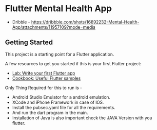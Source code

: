 # Flutter Mental Health App

- Dribble - https://dribbble.com/shots/16892232-Mental-Health-App/attachments/11957109?mode=media


## Getting Started

This project is a starting point for a Flutter application.

A few resources to get you started if this is your first Flutter project:

- [Lab: Write your first Flutter app](https://flutter.dev/docs/get-started/codelab)
- [Cookbook: Useful Flutter samples](https://flutter.dev/docs/cookbook)

Only Thing Required for this to run is - 

- Android Studio Emulator for a android emulation.
- XCode and iPhone Framework in case of IOS.
- Install the pubsec.yaml file for all the requirements.
- And run the dart program in the main.
- Installation of Java is also important check the JAVA Version with you flutter.

